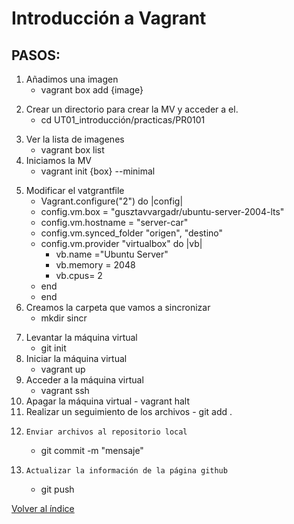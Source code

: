 # Introducción a Vagrant
<!-- git init-->
## PASOS: 
1. Añadimos una imagen
    - vagrant box add {image}
<!--Seleccionamos el hipervisor: virtualbox -->
2. Crear un directorio para crear la MV y acceder a el.
   - cd UT01_introducción/practicas/PR0101 
<!--En este caso el directorio es PR0101 , ya esta creado-->
<!--El comando cd {ruta relativa}-->
3. Ver la lista de imagenes
    - vagrant box list
4. Iniciamos la MV
    - vagrant init {box} --minimal
<!--Creamos un archivo vagrantfile -->
<!--Si añadimos --minimal no nos apareceran los comentarios  en el archivo-->
5. Modificar el vatgrantfile
    - Vagrant.configure("2") do |config| 
    <!--Esta linea ya aparece-->
    - config.vm.box = "gusztavvargadr/ubuntu-server-2004-lts"
    <!--Esta linea ya aparece, nos indica el nombre de la MV que vamos a configurar -->
    - config.vm.hostname = "server-car"
    <!--Modificamos el nombre de la MV-->
    - config.vm.synced_folder "origen", "destino"
    <!--Sincronizamos un directorio de la MV con un directorio de la máquina fisica-->
    <!--origen=ruta relativa de la maquina fisica -,- "destino"=ruta absoluta al directorio en la maquina virtual-->
    - config.vm.provider "virtualbox" do |vb|
        - vb.name ="Ubuntu Server"
        <!--Modificamos el hostname de la MV-->
        - vb.memory = 2048
        <!--Modificamos la capacidad de la memoria RAM de la MV-->
        - vb.cpus= 2
        <!--Modificamos el numero de procesadores de la MV-->
    - end
    - end
    <!--Cerramos cada árbol -->
6. Creamos la carpeta que vamos a sincronizar
    - mkdir sincr
<!--utilizamos el comando mkdir-->
7. Levantar la máquina virtual
   - git init
8. Iniciar la máquina virtual
    - vagrant up
9. Acceder a la máquina virtual
    - vagrant ssh 
10.   Apagar la máquina virtual
    - vagrant halt 
11.  Realizar un seguimiento de los archivos
    - git add .
<!-- El"." añade todos los archivos del directorio en el que nos encontremos-->
12.     Enviar archivos al repositorio local
    - git commit -m "mensaje"
13.     Actualizar la información de la página github
    - git push
    
<!-- Nuestros datos se han actualizado en la página de github-->

[Volver al índice](aso_cag/UT01_introduccion/practicas/index1.md)